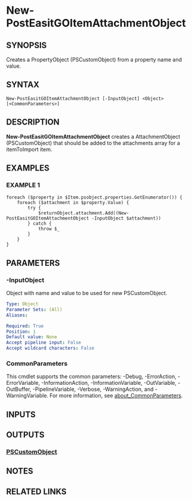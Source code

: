 # New-PostEasitGOItemAttachmentObject

## SYNOPSIS
Creates a PropertyObject (PSCustomObject) from a property name and value.

## SYNTAX

```
New-PostEasitGOItemAttachmentObject [-InputObject] <Object> [<CommonParameters>]
```

## DESCRIPTION
**New-PostEasitGOItemAttachmentObject** creates a AttachmentObject (PSCustomObject) that should be added to the attachments array for a itemToImport item.

## EXAMPLES

### EXAMPLE 1
```
foreach ($property in $Item.psobject.properties.GetEnumerator()) {
    foreach ($attachment in $property.Value) {
        try {
            $returnObject.attachment.Add((New-PostEasitGOItemAttachmentObject -InputObject $attachment))
        } catch {
            throw $_
        }
    }
}
```

## PARAMETERS

### -InputObject
Object with name and value to be used for new PSCustomObject.

```yaml
Type: Object
Parameter Sets: (All)
Aliases:

Required: True
Position: 1
Default value: None
Accept pipeline input: False
Accept wildcard characters: False
```

### CommonParameters
This cmdlet supports the common parameters: -Debug, -ErrorAction, -ErrorVariable, -InformationAction, -InformationVariable, -OutVariable, -OutBuffer, -PipelineVariable, -Verbose, -WarningAction, and -WarningVariable. For more information, see [about_CommonParameters](http://go.microsoft.com/fwlink/?LinkID=113216).

## INPUTS

## OUTPUTS

### [PSCustomObject](https://learn.microsoft.com/en-us/dotnet/api/system.management.automation.pscustomobject)
## NOTES

## RELATED LINKS

